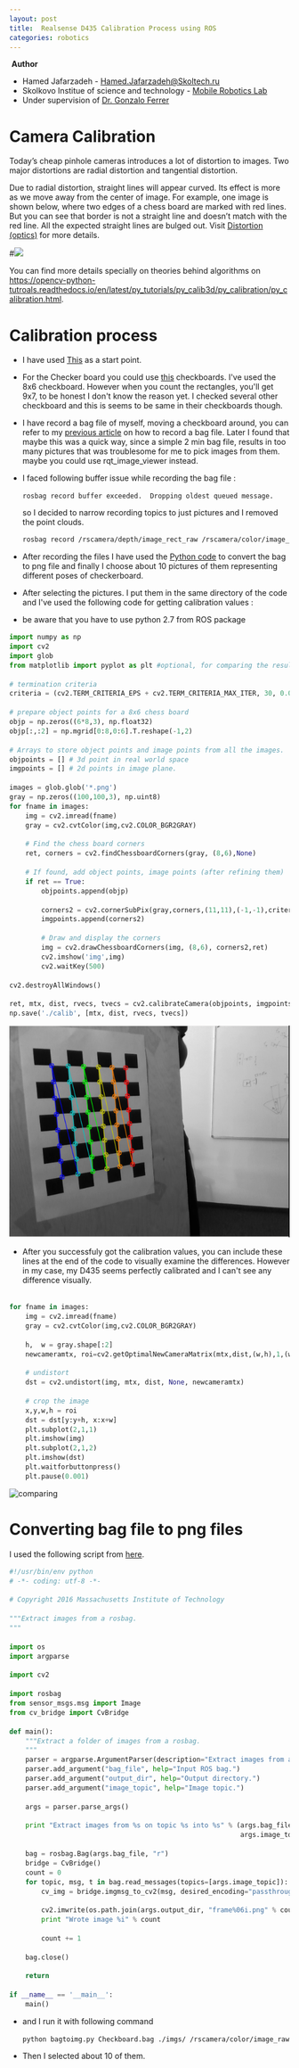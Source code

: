 ```yaml
---
layout: post
title:  Realsense D435 Calibration Process using ROS
categories: robotics
---
```


 **Author**

- Hamed Jafarzadeh - Hamed.Jafarzadeh@Skoltech.ru
- Skolkovo Institue of science and technology - [Mobile Robotics Lab](<http://sites.skoltech.ru/mobilerobotics/>)
- Under supervision of [Dr. Gonzalo Ferrer](<https://faculty.skoltech.ru/people/gonzaloferrer>)

# Camera Calibration

Today’s cheap pinhole cameras introduces a lot of distortion to images. Two major distortions are radial distortion and tangential distortion.

Due to radial distortion, straight lines will appear curved. Its effect is more as we move away from the center of image. For example, one image is shown below, where two edges of a chess board are marked with red lines. But you can see that border is not a straight line and doesn’t match with the red line. All the expected straight lines are bulged out. Visit [Distortion (optics)](http://en.wikipedia.org/wiki/Distortion_(optics)) for more details.



#![](https://opencv-python-tutroals.readthedocs.io/en/latest/_images/calib_radial.jpg)



You can find more details specially on theories behind algorithms on <https://opencv-python-tutroals.readthedocs.io/en/latest/py_tutorials/py_calib3d/py_calibration/py_calibration.html>.




# Calibration process

- I have used [This](<https://trojan03.github.io/#!/blog/4>) as a start point.
- For the Checker board you could use [this](http://wiki.ros.org/camera_calibration/Tutorials/StereoCalibration#Before_Starting) checkboards. I've used the 8x6 checkboard. However when you count the rectangles, you'll get 9x7, to be honest I don't know the reason yet. I checked several other checkboard and this is seems to be same in their checkboards though.
- I have record a bag file of myself, moving a checkboard around, you can refer to my [previous article](<https://hamedjafarzadeh.github.io/robotics/2019/05/04/Record-a-ROS-bag-file-of-Intel-Real-sense-D435.html>) on how to record a bag file.  Later I found that maybe this was a quick way, since a simple 2 min bag file, results in too many pictures that was troublesome for me to pick images from them. maybe you could use rqt_image_viewer instead.

- I faced following buffer issue while recording the bag file :

  `rosbag record buffer exceeded.  Dropping oldest queued message.` 

  so I decided to narrow recording topics to just pictures and I removed the point clouds.

  ``` bash
  rosbag record /rscamera/depth/image_rect_raw /rscamera/color/image_raw /rscamera/infra1/image_rect_raw /rscamera/infra2/image_rect_raw /rscamera/color/camera_info /rscamera/depth/camera_info /rscamera/extrinsics/depth_to_color /rscamera/extrinsics/depth_to_infra1 /rscamera/extrinsics/depth_to_infra
  ```

- After recording the files I have used the [Python code](#Converting-bag-file-to-png-files) to convert the bag to png file and finally I choose about 10 pictures of them representing different poses of checkerboard.

- After selecting the pictures. I put them in the same directory of the code and I've used the following code for getting calibration values :
- be aware that you have to use python 2.7 from ROS package

```python
import numpy as np
import cv2
import glob
from matplotlib import pyplot as plt #optional, for comparing the results

# termination criteria
criteria = (cv2.TERM_CRITERIA_EPS + cv2.TERM_CRITERIA_MAX_ITER, 30, 0.001)

# prepare object points for a 8x6 chess board
objp = np.zeros((6*8,3), np.float32)
objp[:,:2] = np.mgrid[0:8,0:6].T.reshape(-1,2)

# Arrays to store object points and image points from all the images.
objpoints = [] # 3d point in real world space
imgpoints = [] # 2d points in image plane.

images = glob.glob('*.png')
gray = np.zeros((100,100,3), np.uint8)
for fname in images:
    img = cv2.imread(fname)
    gray = cv2.cvtColor(img,cv2.COLOR_BGR2GRAY)

    # Find the chess board corners
    ret, corners = cv2.findChessboardCorners(gray, (8,6),None)

    # If found, add object points, image points (after refining them)
    if ret == True:
        objpoints.append(objp)

        corners2 = cv2.cornerSubPix(gray,corners,(11,11),(-1,-1),criteria)
        imgpoints.append(corners2)

        # Draw and display the corners
        img = cv2.drawChessboardCorners(img, (8,6), corners2,ret)
        cv2.imshow('img',img)
        cv2.waitKey(500)

cv2.destroyAllWindows()

ret, mtx, dist, rvecs, tvecs = cv2.calibrateCamera(objpoints, imgpoints, gray.shape[::-1],None,None)
np.save('./calib', [mtx, dist, rvecs, tvecs])

```
![Result](Selection_095.png)

- After you successfuly got the calibration values, you can include these lines at the end of the code to visually examine the differences. However in my case, my D435 seems perfectly calibrated and I can't see any difference visually.

```python

for fname in images:
    img = cv2.imread(fname)
    gray = cv2.cvtColor(img,cv2.COLOR_BGR2GRAY)

    h,  w = gray.shape[:2]
    newcameramtx, roi=cv2.getOptimalNewCameraMatrix(mtx,dist,(w,h),1,(w,h))

    # undistort
    dst = cv2.undistort(img, mtx, dist, None, newcameramtx)

    # crop the image
    x,y,w,h = roi
    dst = dst[y:y+h, x:x+w]
    plt.subplot(2,1,1)
    plt.imshow(img)
    plt.subplot(2,1,2)
    plt.imshow(dst)
    plt.waitforbuttonpress()
    plt.pause(0.001)

```
![comparing]({{site.url}}/Selection_096.png)


# Converting bag file to png files

I used the following script from [here](<https://gist.github.com/wngreene/835cda68ddd9c5416defce876a4d7dd9>).

  ```python
  #!/usr/bin/env python
  # -*- coding: utf-8 -*-
  
  # Copyright 2016 Massachusetts Institute of Technology
  
  """Extract images from a rosbag.
  """
  
  import os
  import argparse
  
  import cv2
  
  import rosbag
  from sensor_msgs.msg import Image
  from cv_bridge import CvBridge
  
  def main():
      """Extract a folder of images from a rosbag.
      """
      parser = argparse.ArgumentParser(description="Extract images from a ROS bag.")
      parser.add_argument("bag_file", help="Input ROS bag.")
      parser.add_argument("output_dir", help="Output directory.")
      parser.add_argument("image_topic", help="Image topic.")
  
      args = parser.parse_args()
  
      print "Extract images from %s on topic %s into %s" % (args.bag_file,
                                                            args.image_topic, args.output_dir)
  
      bag = rosbag.Bag(args.bag_file, "r")
      bridge = CvBridge()
      count = 0
      for topic, msg, t in bag.read_messages(topics=[args.image_topic]):
          cv_img = bridge.imgmsg_to_cv2(msg, desired_encoding="passthrough")
          
          cv2.imwrite(os.path.join(args.output_dir, "frame%06i.png" % count), cv_img)
          print "Wrote image %i" % count
  
          count += 1
  
      bag.close()
  
      return
  
  if __name__ == '__main__':
      main()
  ```

- and I run it with following command

  `python bagtoimg.py Checkboard.bag ./imgs/ /rscamera/color/image_raw`

- Then I selected about 10 of them.